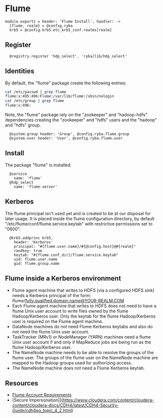 
# Flume

    module.exports = header: 'Flume Install', handler: ->
      {flume, realm} = @config.ryba
      krb5 = @config.krb5.etc_krb5_conf.realms[realm]

## Register

      @registry.register 'hdp_select', 'ryba/lib/hdp_select'

## Identities

By default, the "flume" package create the following entries:

```bash
cat /etc/passwd | grep flume
flume:x:495:496:Flume:/var/lib/flume:/sbin/nologin
cat /etc/group | grep flume
flume:x:496:
```

Note, the "flume" package rely on the "zookeeper" and "hadoop-hdfs" dependencies
creating the "zookeeper" and "hdfs" users and the "hadoop" and "hdfs" group.

      @system.group header: 'Group', @config.ryba.flume.group
      @system.user header: 'User', @config.ryba.flume.user

## Install

The package "flume" is installed.

      @service
        name: 'flume'
      @hdp_select
        name: 'flume-server'

## Kerberos

The flume principal isn't used yet and is created to be at our disposal for
later usage. It is placed inside the flume configuration directory, by default
"/etc/flume/conf/flume.service.keytab" with restrictive permissions set to
"0600".

      @krb5.addprinc krb5,
        header: 'Kerberos'
        principal: "#{flume.user.name}/#{@config.host}@#{realm}"
        randkey: true
        keytab: "#{flume.conf_dir}/flume.service.keytab"
        uid: flume.user.name
        gid: flume.group.name

## Flume inside a Kerberos environment

*   Flume agent machine that writes to HDFS (via a configured HDFS sink)
    needs a Kerberos principal of the form:
    flume/fully.qualified.domain.name@YOUR-REALM.COM
*   Each Flume agent machine that writes to HDFS does not need to
    have a flume Unix user account to write files owned by the flume
    Hadoop/Kerberos user. Only the keytab for the flume Hadoop/Kerberos
    user is required on the Flume agent machine.
*   DataNode machines do not need Flume Kerberos keytabs and also do
    not need the flume Unix user account.
*   TaskTracker (MRv1) or NodeManager (YARN) machines need a flume Unix
    user account if and only if MapReduce jobs are being run as the
    flume Hadoop/Kerberos user.
*   The NameNode machine needs to be able to resolve the groups of the
    flume user. The groups of the flume user on the NameNode machine
    are mapped to the Hadoop groups used for authorizing access.
*   The NameNode machine does not need a Flume Kerberos keytab.

## Resources

*   [Flume Account Requirements](https://www.cloudera.com/content/cloudera-content/cloudera-docs/CDH4/latest/CDH4-Security-Guide/cdh4sg_topic_4_3.html)
*   [Secure Impersonation]](https://www.cloudera.com/content/cloudera-content/cloudera-docs/CDH4/latest/CDH4-Security-Guide/cdh4sg_topic_4_2.html)
